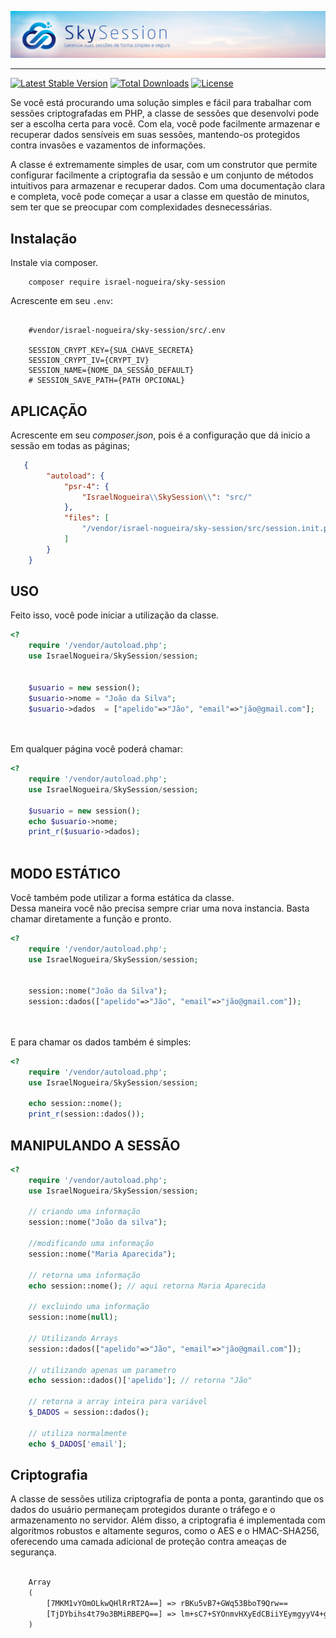 ![GalaxyDB](https://raw.githubusercontent.com/israel-nogueira/sky-session/main/src/topo_README.jpg)

---

[![Latest Stable Version](https://poser.pugx.org/israel-nogueira/sky-session/v/stable.svg)](https://packagist.org/packages/israel-nogueira/sky-session)
[![Total Downloads](https://poser.pugx.org/israel-nogueira/sky-session/downloads)](https://packagist.org/packages/israel-nogueira/sky-session)
[![License](https://poser.pugx.org/israel-nogueira/sky-session/license.svg)](https://packagist.org/packages/israel-nogueira/sky-session)


Se você está procurando uma solução simples e fácil para trabalhar com sessões criptografadas em PHP, a classe de sessões que desenvolvi pode ser a escolha certa para você. Com ela, você pode facilmente armazenar e recuperar dados sensíveis em suas sessões, mantendo-os protegidos contra invasões e vazamentos de informações.

A classe é extremamente simples de usar, com um construtor que permite configurar facilmente a criptografia da sessão e um conjunto de métodos intuitivos para armazenar e recuperar dados. Com uma documentação clara e completa, você pode começar a usar a classe em questão de minutos, sem ter que se preocupar com complexidades desnecessárias.


## Instalação

Instale via composer.

```plaintext
    composer require israel-nogueira/sky-session
```

Acrescente em seu ```.env```:

```env

    #vendor/israel-nogueira/sky-session/src/.env

    SESSION_CRYPT_KEY={SUA_CHAVE_SECRETA}
    SESSION_CRYPT_IV={CRYPT_IV}
    SESSION_NAME={NOME_DA_SESSÃO_DEFAULT}
    # SESSION_SAVE_PATH={PATH OPCIONAL}

```

## APLICAÇÃO

Acrescente em seu *composer.json*, pois  é a configuração que dá inicio a sessão em todas as páginas;
```json
   {
        "autoload": {
            "psr-4": {
                "IsraelNogueira\\SkySession\\": "src/"
            },
            "files": [
                "/vendor/israel-nogueira/sky-session/src/session.init.php"
            ]
        }
    }


```
## USO

Feito isso, você pode iniciar a utilização da classe.<br>

```php
<?
	require '/vendor/autoload.php';
	use IsraelNogueira/SkySession/session;


	$usuario = new session();
	$usuario->nome = "João da Silva";
	$usuario->dados  = ["apelido"=>"Jão", "email"=>"jão@gmail.com"];




```

Em qualquer página você poderá chamar:

```php
<?
	require '/vendor/autoload.php';
	use IsraelNogueira/SkySession/session;

	$usuario = new session();
	echo $usuario->nome;
	print_r($usuario->dados);



```

## MODO ESTÁTICO

Você também pode utilizar a forma estática da classe.<br/>
Dessa maneira você não precisa sempre criar uma nova instancia.
Basta chamar diretamente a função e pronto.

```php
<?
	require '/vendor/autoload.php';
	use IsraelNogueira/SkySession/session;


	session::nome("João da Silva");
	session::dados(["apelido"=>"Jão", "email"=>"jão@gmail.com"]);




```

E para chamar os dados também é simples:

```php
<?
	require '/vendor/autoload.php';
	use IsraelNogueira/SkySession/session;

	echo session::nome();
	print_r(session::dados());


```

## MANIPULANDO A SESSÃO

```php
<?
	require '/vendor/autoload.php';
	use IsraelNogueira/SkySession/session;

	// criando uma informação
	session::nome("João da silva");

	//modificando uma informação
	session::nome("Maria Aparecida");
	
	// retorna uma informação 
	echo session::nome(); // aqui retorna Maria Aparecida

	// excluindo uma informação 
	session::nome(null);

	// Utilizando Arrays
	session::dados(["apelido"=>"Jão", "email"=>"jão@gmail.com"]);
	
	// utilizando apenas um parametro
	echo session::dados()['apelido']; // retorna "Jão"

	// retorna a array inteira para variável
	$_DADOS = session::dados();

	// utiliza normalmente
	echo $_DADOS['email'];


```

## Criptografia

A classe de sessões utiliza criptografia de ponta a ponta, garantindo que os dados do usuário permaneçam protegidos durante o tráfego e o armazenamento no servidor. 
Além disso, a criptografia é implementada com algoritmos robustos e altamente seguros, como o AES e o HMAC-SHA256, oferecendo uma camada adicional de proteção contra ameaças de segurança.

```txt

	Array
	(
		[7MKM1vYOmOLkwQHlRrRT2A==] => rBKu5vB7+GWq53BboT9Qrw==
		[TjDYbihs4t79o3BMiRBEPQ==] => lm+sC7+SYOnmvHXyEdCBiiYEymgyyV4+gD7Yl7BZBfs2hez/3xiUBtXyl9w0GqT6ykDpNPHZPHASvc9PCMdbow==
	)

```